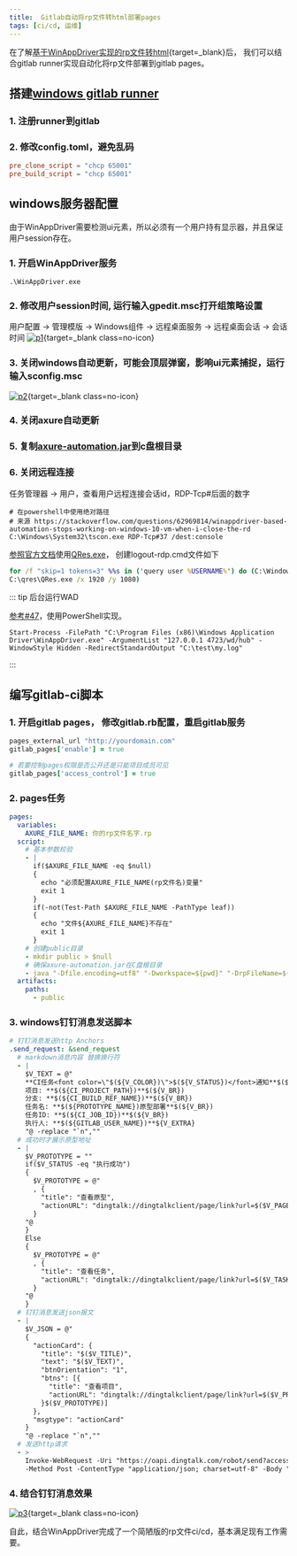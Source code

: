 ```yaml
---
title:  Gitlab自动将rp文件转html部署pages
tags: [ci/cd, 运维]
---
```


在了解[基于WinAppDriver实现的rp文件转html](2022-09-02-windows-app-driver-axure.md){target=_blank}后，
我们可以结合gitlab runner实现自动化将rp文件部署到gitlab pages。

## 搭建[windows gitlab runner](https://docs.gitlab.com/runner/install/windows.html)

### 1. 注册runner到gitlab
### 2. 修改config.toml，避免乱码
```toml
pre_clone_script = "chcp 65001"
pre_build_script = "chcp 65001"
```

## windows服务器配置

由于WinAppDriver需要检测ui元素，所以必须有一个用户持有显示器，并且保证用户session存在。

### 1. 开启WinAppDriver服务
```shell
.\WinAppDriver.exe
```
### 2. 修改用户session时间, 运行输入gpedit.msc打开组策略设置
用户配置 -> 管理模版 -> Windows组件 -> 远程桌面服务 -> 远程桌面会话 -> 会话时间
[![p1][1]][1]{target=_blank class=no-icon}

### 3. 关闭windows自动更新，可能会顶层弹窗，影响ui元素捕捉，运行输入sconfig.msc

[![p2][2]][2]{target=_blank class=no-icon}

### 4. 关闭axure自动更新
### 5. 复制[axure-automation.jar](/assets/2022/09-10/axure-automation.jar)到c盘根目录
### 6. 关闭远程连接
任务管理器 -> 用户，查看用户远程连接会话id，RDP-Tcp#后面的数字
```shell
# 在powershell中使用绝对路径
# 来源 https://stackoverflow.com/questions/62969814/winappdriver-based-automation-stops-working-on-windows-10-vm-when-i-close-the-rd
C:\Windows\System32\tscon.exe RDP-Tcp#37 /dest:console
```
[参照官方文档](https://github.com/microsoft/WinAppDriver/blob/master/Docs/RunningOnRemoteMachine.md)使用[QRes.exe](/assets/2022/09-10/qres.zip)，
创建logout-rdp.cmd文件如下
```cmd
for /f "skip=1 tokens=3" %%s in ('query user %USERNAME%') do (C:\Windows\System32\tscon.exe %%s /dest:console 
C:\qres\QRes.exe /x 1920 /y 1080)
```

::: tip 后台运行WAD

[参考#47](https://github.com/microsoft/WinAppDriver/issues/47#issuecomment-594452572)，使用PowerShell实现。
```shell
Start-Process -FilePath "C:\Program Files (x86)\Windows Application Driver\WinAppDriver.exe" -ArgumentList "127.0.0.1 4723/wd/hub" -WindowStyle Hidden -RedirectStandardOutput "C:\test\my.log"
```

:::

## 编写gitlab-ci脚本

### 1. 开启gitlab pages， 修改gitlab.rb配置，重启gitlab服务
```ruby
pages_external_url "http://yourdomain.com"
gitlab_pages['enable'] = true

# 若要控制pages权限是否公开还是只能项目成员可见
gitlab_pages['access_control'] = true
```

### 2. pages任务
```yaml
pages:
  variables:
    AXURE_FILE_NAME: 你的rp文件名字.rp
  script:
    # 基本参数校验
    - |
      if($AXURE_FILE_NAME -eq $null) 
      {
        echo "必须配置AXURE_FILE_NAME(rp文件名)变量"
        exit 1
      }
      if(-not(Test-Path $AXURE_FILE_NAME -PathType leaf))
      {
        echo "文件${AXURE_FILE_NAME}不存在"
        exit 1
      }
    # 创建public目录
    - mkdir public > $null
    # 确保axure-automation.jar在C盘根目录
    - java "-Dfile.encoding=utf8" "-Dworkspace=${pwd}" "-DrpFileName=${AXURE_FILE_NAME}" -jar C:\axure-automation.jar
  artifacts:
    paths:
      - public
```
### 3. windows钉钉消息发送脚本

```yaml
# 钉钉消息发送http Anchors
.send_request: &send_request
  # markdown消息内容 替换换行符
  - |
    $V_TEXT = @"
    **CI任务<font color=\"$(${V_COLOR})\">$(${V_STATUS})</font>通知**$(${V_BR})
    项目: **$(${CI_PROJECT_PATH})**$(${V_BR})
    分支: **$(${CI_BUILD_REF_NAME})**$(${V_BR})
    任务名: **$(${PROTOTYPE_NAME})原型部署**$(${V_BR})
    任务ID: **$(${CI_JOB_ID})**$(${V_BR})
    执行人: **$(${GITLAB_USER_NAME})**${V_EXTRA}
    "@ -replace "`n",""
  # 成功时才展示原型地址
  - |
    $V_PROTOTYPE = ""
    if($V_STATUS -eq "执行成功")
    {
      $V_PROTOTYPE = @"
      , {
        "title": "查看原型",
        "actionURL": "dingtalk://dingtalkclient/page/link?url=$($V_PAGES_URL)&pc_slide=false"
      }
    "@
    } 
    Else 
    {
      $V_PROTOTYPE = @"
      , {
        "title": "查看任务",
        "actionURL": "dingtalk://dingtalkclient/page/link?url=$($V_TASK_URL)&pc_slide=false"
      }
    "@
    }
  # 钉钉消息发送json报文
  - |
    $V_JSON = @"
    {
      "actionCard": {
        "title": "$($V_TITLE)",
        "text": "$($V_TEXT)",
        "btnOrientation": "1",
        "btns": [{
          "title": "查看项目",
          "actionURL": "dingtalk://dingtalkclient/page/link?url=$($V_PROJECT_URL)&pc_slide=false"
        }$($V_PROTOTYPE)]
      },
      "msgtype": "actionCard"
    }
    "@ -replace "`n",""
  # 发送http请求
  - >
    Invoke-WebRequest -Uri "https://oapi.dingtalk.com/robot/send?access_token=$DINGTALK_ACCESS_TOKEN"
    -Method Post -ContentType "application/json; charset=utf-8" -Body "$V_JSON" -UseBasicParsing
```
### 4. 结合钉钉消息效果

[![p3][3]][3]{target=_blank class=no-icon}

自此，结合WinAppDriver完成了一个简陋版的rp文件ci/cd，基本满足现有工作需要。

[1]: /assets/2022/09-10/gpedit.gif "gpedit"
[2]: /assets/2022/09-10/sconfig.jpeg "sconfig"
[3]: /assets/2022/09-10/dingding.png "dingding"

